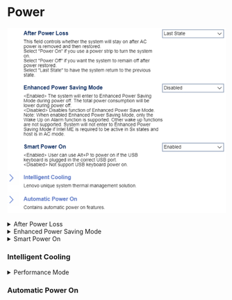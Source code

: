 # Power #

![](./img/thinkcenter_power.png)

<details><summary>After Power Loss</summary>
Whether the system will stay on after AC
power is removed and then restored.

One of 3 possible options:

1. **Last State** - return to the previous state. Default.
2.  Power Off - remain off.
3.  Power On - turn on.

<!-- TODO: add WMI
| WMI Setting name | Values | SVP Req'd | AMD/Intel |
|:---|:---|:---|:---|
| AfterPowerLoss | setting_values | yes_no | amd_intel |
-->

> <i> Select "Power on" it you use a power strip to turn the system on.</i>

</details>

<details><summary>Enhanced Power Saving Mode</summary>
The total power consumption is lower during power off.
One of 2 possible options for Enhanced Power Saving Mode:

1. **Disabled** - disables Enhanced Power Saving Mode. Default.
2.  Enabled - enables Enhanced Power Saving Mode.

<!-- 
| WMI Setting name | Values | SVP Req'd | AMD/Intel |
|:---|:---|:---|:---|
| EnhancedPowerSavingMode | setting_values | yes_no | amd_intel |
-->

**Note**: In enhanced power saving mode, only the `Wake up on Alarm` function is supported. Other wake up functions are not. System Will not enter `Enhanced Power Saving Mode` if Intel ME is required to be active in Sx states and host is in AC mode.

</details>

<details><summary>Smart Power On</summary>

When enabled, the user can use `Alt+P` to power on if a USB keyboard is plugged in tne correct USB port.

One of 2 possible options for Smart Power On:

1.  **Enabled** - enables Smart Power On. Default.
2.  Disabled - disables Smart Power On.

<!-- TODO: add WMI
| WMI Setting name | Values | SVP Req'd | AMD/Intel |
|:---|:---|:---|:---|
| SmartPowerOn | setting_values | yes_no | amd_intel |
-->

</details>

### Intelligent Cooling  ###


<details><summary>Performance Mode</summary>
One of 3 possible options for cooling performance:

1. **Best Performance** - The system will run at best system performance with normal acoustic level. Default.
2. Best Experience - The system will with balanced noise and better performance.
3. Full Speed - All fans in the system will run at full speed.

<!-- TODO: add WMI
| WMI Setting name | Values | SVP Req'd | AMD/Intel |
|:---|:---|:---|:---|
| IntelligentCoolingPerformanceMode | setting_values | yes_no | amd_intel |
-->

</details>


### Automatic Power On  ###

